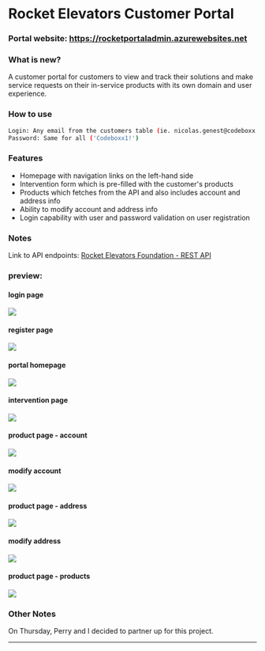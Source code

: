 # Rocket Elevators Customer Portal
### Portal website: https://rocketportaladmin.azurewebsites.net

### What is new?

A customer portal for customers to view and track their solutions and make service requests on their in-service products with its own domain and user experience.

### How to use

```bash
Login: Any email from the customers table (ie. nicolas.genest@codeboxx.biz)
Password: Same for all ('Codeboxx1!')
```

### Features
- Homepage with navigation links on the left-hand side
- Intervention form which is pre-filled with the customer's products
- Products which fetches from the API and also includes account and address info
- Ability to modify account and address info
- Login capability with user and password validation on user registration

### Notes
Link to API endpoints: [Rocket Elevators Foundation - REST API](https://github.com/starshyp/Rocket-Elevators-Foundation-REST-API)

### preview:
#### login page
![](https://lh3.googleusercontent.com/pw/AM-JKLUeHWiC1L9sSZF5Etl-DHJftXOgCw5F50Hlp_lzORwc3qzoCywCpy1-UP9BgVAsej9IynIHxZo42RwG6eIEzo9UvOWlm4SiL5E5tFnMo3G3BqFAofhGf8cUVKgudUod3Z_Qi1t3y3hah1XjTYP_EAK7=w1153-h814-no?authuser=0)

#### register page
![](https://lh3.googleusercontent.com/pw/AM-JKLWKNudhrhNsOjv0Y8LE2O1DFC34bWOXWmTjL86tR0P9dEcrvNGpnhdGm3FSCV7Dzt-3FJ1FZnPTLWuL-s7O4_pTCwRj6OR9yFJ2WNFeNnkDaSXhV0PYEhZ_ZJfB-Mbp_gMxQeENUnqb4TpIMW6Qx4bW=w1152-h827-no?authuser=0)

#### portal homepage
![](https://lh3.googleusercontent.com/pw/AM-JKLWn-Q57ihhXvzBxWCOXAAOoYqoklsBXhk-VDX1TUnRExBjQy07Bt-YveLIIrHPqy1C1DKahCoD0pnzqoH1r3LqwEhK66x4QLCcMmI-7OgAo40A6nnt-aspWp-3a_fUnNoBhXR8pGqIkYAJD_laEzGgq=w2304-h1326-no?authuser=0)

#### intervention page
![](https://lh3.googleusercontent.com/pw/AM-JKLU092Nw8XEs0blIonTFZLQaAYV_nyMvUpqhpe3fZObUu4KAHtL4pfFDdzyoigIqcW_tQ022V_E-TqIVL-J-GSxbQCkcANhh_wI55JIEa2FJ9VgwsAy77vvO67a6qt05AZXYO2CnoaFU6d0nyRK_OQYn=w2304-h930-no?authuser=0)

#### product page - account
![](https://lh3.googleusercontent.com/pw/AM-JKLVCiW0oEgMP0B8kFAevp_4CAQz8LrDhTYJTPMOR50XPuGg7y7yETnbFkZA_ChZhSj25R3B4uNdJb84mNGtKP702OUafyD6P4Lqo-8FYyKfKH5xa_4Tm39Sr30PQxzyWQ9Zp2Db9AvfFWpWMf_6lSKTZ=w2304-h482-no?authuser=0)

#### modify account
![](https://lh3.googleusercontent.com/pw/AM-JKLWs41sU6eyun97hg_VhqT4NsMf90vXb4jYjsnfByESQYAv3TE5nmsyh-b1TXSsZJkcm6umgfZ8kk9nGdVx-TS5K8OV2p9R8FtxQVj7Fn0tEIcLWVv_psMHD9DGgfwKTK1Qw0bZZlD3fx2qVFxiKy0YH=w2304-h1522-no?authuser=0)

#### product page - address
![](https://lh3.googleusercontent.com/pw/AM-JKLXfPM0ChnU00aac0daPD1tJycAnSQh8m7u5wQO5yDjYznFxJTrHbvAN2wHiJdXzsMS4Bpy_CRvzBMQPxhj0k1VTjD2y_QsYKWqhfkvZC1QW4hHGsms-gS_M_ASvtJti8o1wI4EsZEV16o9b8AwBi_sy=w2304-h294-no?authuser=0)

#### modify address
![](https://lh3.googleusercontent.com/pw/AM-JKLXTwMizuNqE4174w27WcI3_CceJHfxODzqxO-swZzDpjwzg_pdlEBOKe1SnLzN2IdTjCG1hRhUMi7sRKtJmp2pchRTu5tEW32t-hLVMa2ssw-G3n7z7O5LJ4kv-OPVL-mGCKuf41X185CchS2qleWSK=w2304-h1598-no?authuser=0)

#### product page - products
![](https://lh3.googleusercontent.com/pw/AM-JKLUvAyx17Fxs3_naQuP0i0N-ycywhA3TP8GY2bYRJxM1NTx4HVVlNzsJGBRVSFyLBZ_zp8WPqQkVO_yKeCU-q6IwmvpKi854FKcikZ_UDtt_wlrDiuOfwEWASUmVkb6C31muWlO3wGl9gVBZJYMNjETP=w2304-h318-no?authuser=0)

### Other Notes
On Thursday, Perry and I decided to partner up for this project.

----------------